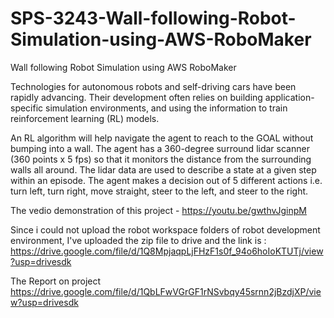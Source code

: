 # SPS-3243-Wall-following-Robot-Simulation-using-AWS-RoboMaker
Wall following Robot Simulation using AWS RoboMaker

Technologies for autonomous robots and self-driving cars have been rapidly advancing. Their development often relies on building application-specific simulation environments, and using the information to train reinforcement learning (RL) models.

An RL algorithm will help navigate the agent to reach to the GOAL without bumping into a wall. The agent has a 360-degree surround lidar scanner (360 points x 5 fps) so that it monitors the distance from the surrounding walls all around. The lidar data are used to describe a state at a given step within an episode. The agent makes a decision out of 5 different actions i.e. turn left, turn right, move straight, steer to the left, and steer to the right.


The vedio demonstration of this project - https://youtu.be/gwthvJginpM


Since i could not upload the robot workspace folders of robot development environment, I've uploaded the zip file to drive and the link is : https://drive.google.com/file/d/1Q8MpjaqpLjFHzF1s0f_94o6hoIoKTUTj/view?usp=drivesdk

The Report on project https://drive.google.com/file/d/1QbLFwVGrGF1rNSvbqy45srnn2jBzdjXP/view?usp=drivesdk
